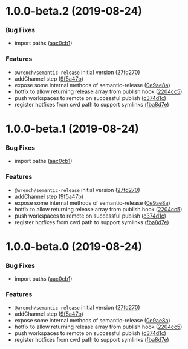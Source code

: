 # 1.0.0-beta.2 (2019-08-24)


### Bug Fixes

* import paths ([aac0cb1](https://github.com/gavar/wrench/commit/aac0cb1))


### Features

* `@wrench/semantic-release` initial version ([27fd270](https://github.com/gavar/wrench/commit/27fd270))
* addChannel step ([9f5a47b](https://github.com/gavar/wrench/commit/9f5a47b))
* expose some internal methods of semantic-release ([0e9ae8a](https://github.com/gavar/wrench/commit/0e9ae8a))
* hotfix to allow returning release array from publish hook ([2204cc5](https://github.com/gavar/wrench/commit/2204cc5))
* push workspaces to remote on successful publish ([c374d1c](https://github.com/gavar/wrench/commit/c374d1c))
* register hotfixes from cwd path to support symlinks ([fba8d7e](https://github.com/gavar/wrench/commit/fba8d7e))

# 1.0.0-beta.1 (2019-08-24)


### Bug Fixes

* import paths ([aac0cb1](https://github.com/gavar/wrench/commit/aac0cb1))


### Features

* `@wrench/semantic-release` initial version ([27fd270](https://github.com/gavar/wrench/commit/27fd270))
* addChannel step ([9f5a47b](https://github.com/gavar/wrench/commit/9f5a47b))
* expose some internal methods of semantic-release ([0e9ae8a](https://github.com/gavar/wrench/commit/0e9ae8a))
* hotfix to allow returning release array from publish hook ([2204cc5](https://github.com/gavar/wrench/commit/2204cc5))
* push workspaces to remote on successful publish ([c374d1c](https://github.com/gavar/wrench/commit/c374d1c))
* register hotfixes from cwd path to support symlinks ([fba8d7e](https://github.com/gavar/wrench/commit/fba8d7e))

# 1.0.0-beta.0 (2019-08-24)


### Bug Fixes

* import paths ([aac0cb1](https://github.com/gavar/wrench/commit/aac0cb1))


### Features

* `@wrench/semantic-release` initial version ([27fd270](https://github.com/gavar/wrench/commit/27fd270))
* addChannel step ([9f5a47b](https://github.com/gavar/wrench/commit/9f5a47b))
* expose some internal methods of semantic-release ([0e9ae8a](https://github.com/gavar/wrench/commit/0e9ae8a))
* hotfix to allow returning release array from publish hook ([2204cc5](https://github.com/gavar/wrench/commit/2204cc5))
* push workspaces to remote on successful publish ([c374d1c](https://github.com/gavar/wrench/commit/c374d1c))
* register hotfixes from cwd path to support symlinks ([fba8d7e](https://github.com/gavar/wrench/commit/fba8d7e))
